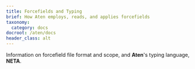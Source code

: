 ```yaml
---
title: Forcefields and Typing
brief: How Aten employs, reads, and applies forcefields
taxonomy:
  category: docs
docroot: /aten/docs
header_class: alt
---
```


Information on forcefield file format and scope, and **Aten**'s typing language, **NETA**.

